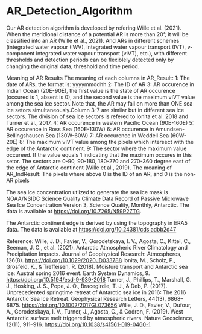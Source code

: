 # AR_Detection_Algorithm
Our AR detection algorithm is developed by refering Wille et al. (2021). When the meridional distance of a potential AR is more than 20°,
it will be classified into an AR (Wille et al., 2021). And ARs in different schemes (integrated water vapour (IWV), 
integrated water vapour transport (IVT), v-component integrated water vapour transport (vIVT), etc.), with 
different thresholds and detection periods can be flexiblely detected only by changing the original data, 
threshold and time period.

Meaning of AR Results
The meaning of each columns in AR_Result:
	1: The date of ARs, the format is: yyyymmddhh
	2: The ID of AR
	3: AR occurence in Indian Ocean (20E-90E), the first value is the state of AR occurence (occured is 1, absent is 0), 
	and the second value is the maximum vIVT value among the sea ice sector. Note that, the AR may fall on 
	more than ONE sea ice setors simultaneously.Column 3-7 are similar but in different sea ice sectors. The division
	of sea ice sectors is refered to Ionita et al. 2018 and Turner et al., 2017.
	4: AR occurence in western Pacific Ocean (90E-160E)
	5: AR occurence in Ross Sea (160E-130W)
	6: AR occurence in Amundsen-Bellingshausen Sea (130W-60W)
	7: AR occurence in Weddell Sea (60W-20E)
	8: The maximum vIVT value among the pixels which intersect with the edge
	of the Antarctic continent.
	9: The sector where the maximum value occureed. If the value equals 1
	indicating that the maximum occures in this setor. The sectors are 0-90,
	90-180, 180-270 and 270-360 degree east of the edge of Antarctic continent (Wille et al., 2019). 
The meaning of AR_IndResult:
	The pixels where above 0 is the ID of an AR, and 0 is the non-AR pixels

The sea ice concentration utlized to generate the sea ice mask is NOAA/NSIDC Science Quality Climate Data Record of 
Passive Microwave Sea Ice Concentration Version 3, Science Quality, Monthly, Antarctic. 
The data is available at https://doi.org/10.7265/N59P2ZTG.

The Antarctic continent edge is derived by using the topography in ERA5 data. 
The data is available at https://doi.org/10.24381/cds.adbb2d47

Reference:
Wille, J. D., Favier, V., Gorodetskaya, I. V., Agosta, C., Kittel, C., Beeman, J. C., et al. (2021). 
	Antarctic Atmospheric River Climatology and Precipitation Impacts. 
	Journal of Geophysical Research: Atmospheres, 126(8). https://doi.org/10.1029/2020JD033788
Ionita, M., Scholz, P., Grosfeld, K., & Treffeisen, R. (2018). 
	Moisture transport and Antarctic sea ice: Austral spring 2016 event. 
	Earth System Dynamics, 9. https://doi.org/10.5194/esd-9-939-2018
Turner, J., Phillips, T., Marshall, G. J., Hosking, J. S., Pope, J. O., Bracegirdle, T. J., & Deb, P. (2017). 
	Unprecedented springtime retreat of Antarctic sea ice in 2016: The 2016 Antarctic Sea Ice Retreat. 
	Geophysical Research Letters, 44(13), 6868–6875. https://doi.org/10.1002/2017GL073656
Wille, J. D., Favier, V., Dufour, A., Gorodetskaya, I. V., Turner, J., Agosta, C., & Codron, F. (2019). 
	West Antarctic surface melt triggered by atmospheric rivers. 
	Nature Geoscience, 12(11), 911–916. https://doi.org/10.1038/s41561-019-0460-1
